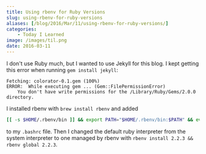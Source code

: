 ```yaml
---
title: Using rbenv for Ruby Versions
slug: using-rbenv-for-ruby-versions
aliases: [/blog/2016/Mar/11/using-rbenv-for-ruby-versions/]
categories:
    - Today I Learned
image: /images/til.png
date: 2016-03-11
---
```


I don't use Ruby much, but I wanted to use Jekyll for this blog. I kept getting this error when running `gem install jekyll`:


```
Fetching: colorator-0.1.gem (100%)
ERROR:  While executing gem ... (Gem::FilePermissionError)
    You don't have write permissions for the /Library/Ruby/Gems/2.0.0 directory.
```

I installed rbenv with `brew install rbenv` and added

```bash
[[ -s $HOME/.rbenv/bin ]] && export PATH="$HOME/.rbenv/bin:$PATH" && eval "$(rbenv init -)"
```

to my `.bashrc` file. Then I changed the default ruby interpreter from the system interpreter to one managed by rbenv with `rbenv install 2.2.3 && rbenv global 2.2.3`.
